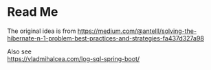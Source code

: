 # Read Me

The original idea is from
https://medium.com/@antelll/solving-the-hibernate-n-1-problem-best-practices-and-strategies-fa437d327a98

Also see  
https://vladmihalcea.com/log-sql-spring-boot/

